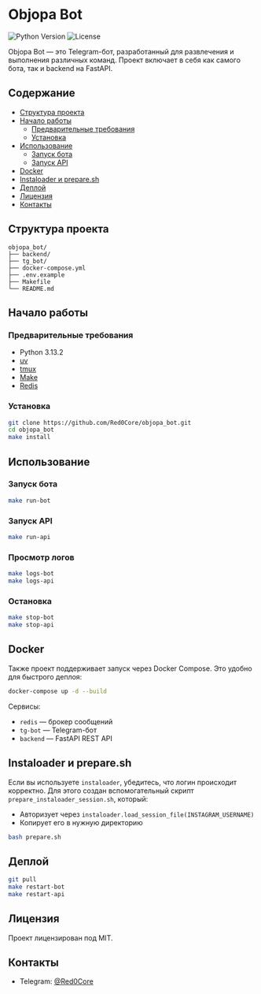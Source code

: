 
# Objopa Bot

![Python Version](https://img.shields.io/badge/python-3.13.2-blue)
![License](https://img.shields.io/badge/license-MIT-green)

Objopa Bot — это Telegram-бот, разработанный для развлечения и выполнения различных команд. Проект включает в себя как самого бота, так и backend на FastAPI.

## Содержание

- [Структура проекта](#структура-проекта)
- [Начало работы](#начало-работы)
  - [Предварительные требования](#предварительные-требования)
  - [Установка](#установка)
- [Использование](#использование)
  - [Запуск бота](#запуск-бота)
  - [Запуск API](#запуск-api)
- [Docker](#docker)
- [Instaloader и prepare.sh](#instaloader-и-prepare.sh)
- [Деплой](#деплой)
- [Лицензия](#лицензия)
- [Контакты](#контакты)

## Структура проекта

```
objopa_bot/
├── backend/
├── tg_bot/
├── docker-compose.yml
├── .env.example
├── Makefile
└── README.md
```

## Начало работы

### Предварительные требования

- Python 3.13.2
- [uv](https://github.com/astral-sh/uv)
- [tmux](https://github.com/tmux/tmux)
- [Make](https://www.gnu.org/software/make/)
- [Redis](https://github.com/redis/redis)

### Установка

```bash
git clone https://github.com/Red0Core/objopa_bot.git
cd objopa_bot
make install
```

## Использование

### Запуск бота

```bash
make run-bot
```

### Запуск API

```bash
make run-api
```

### Просмотр логов

```bash
make logs-bot
make logs-api
```

### Остановка

```bash
make stop-bot
make stop-api
```

## Docker

Также проект поддерживает запуск через Docker Compose. Это удобно для быстрого деплоя:

```bash
docker-compose up -d --build
```

Сервисы:
- `redis` — брокер сообщений
- `tg-bot` — Telegram-бот
- `backend` — FastAPI REST API

## Instaloader и prepare.sh

Если вы используете `instaloader`, убедитесь, что логин происходит корректно. Для этого создан вспомогательный скрипт `prepare_instaloader_session.sh`, который:

- Авторизует через `instaloader.load_session_file(INSTAGRAM_USERNAME)`
- Копирует его в нужную директорию

```bash
bash prepare.sh
```

## Деплой

```bash
git pull
make restart-bot
make restart-api
```

## Лицензия

Проект лицензирован под MIT.

## Контакты

- Telegram: [@Red0Core](https://t.me/Red0Core)
